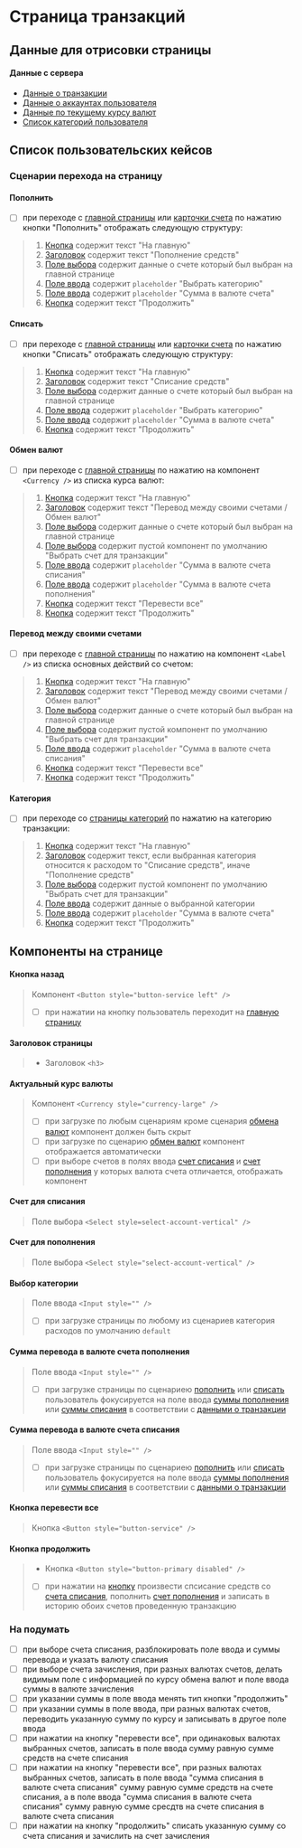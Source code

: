 # Страница транзакций

## Данные для отрисовки страницы
  #### Данные с сервера
  - [Данные о транзакции](../data/transfer.md)
  - [Данные о аккаунтах пользователя](../data/account.md)
  - [Данные по текущему курсу валют](../data/exchangeCurrency.md)
  - [Список категорий пользователя](../data/category.md)

## Список пользовательских кейсов
  ### Сценарии перехода на страницу
  #### Пополнить
  - [ ] при переходе с [главной страницы]() или [карточки счета]() по нажатию кнопки "Пополнить" отображать следующую структуру:
  >  1. [Кнопка](#кнопка-назад) содержит текст "На главную"
  >  2. [Заголовок](#заголовок-страницы) содержит текст "Пополнение средств"
  >  3. [Поле выбора](#счет-для-пополнения) содержит данные о счете который был выбран на главной странице
  >  4. [Поле ввода](#выбор-категории) содержит `placeholder` "Выбрать категорию"
  >  5. [Поле ввода](#сумма-перевода-в-валюте-счета-пополнения) содержит `placeholder` "Сумма в валюте счета"
  >  6. [Кнопка](#кнопка-продолжить) содержит текст "Продолжить"

  #### Списать
  - [ ] при переходе с [главной страницы]() или [карточки счета]() по нажатию кнопки "Списать" отображать следующую структуру:
  >  1. [Кнопка](#кнопка-назад) содержит текст "На главную"
  >  2. [Заголовок](#заголовок-страницы) содержит текст "Списание средств"
  >  3. [Поле выбора](#счет-для-списания) содержит данные о счете который был выбран на главной странице
  >  4. [Поле ввода](#выбор-категории) содержит `placeholder` "Выбрать категорию"
  >  5. [Поле ввода](#сумма-перевода-в-валюте-счета-списания) содержит `placeholder` "Сумма в валюте счета"
  >  6. [Кнопка](#кнопка-продолжить) содержит текст "Продолжить"

  #### Обмен валют
  - [ ] при переходе с [главной страницы]() по нажатию на компонент `<Currency />` из списка курса валют:
  >  1. [Кнопка](#кнопка-назад) содержит текст "На главную"
  >  2. [Заголовок](#заголовок-страницы) содержит текст "Перевод между своими счетами / Обмен валют"
  >  3. [Поле выбора](#счет-для-списания) содержит данные о счете который был выбран на главной странице
  >  4. [Поле выбора](#счет-для-пополнения) содержит пустой компонент по умолчанию "Выбрать счет для транзакции"
  >  5. [Поле ввода](#сумма-перевода-в-валюте-счета-списания) содержит `placeholder` "Сумма в валюте счета списания"
  >  6. [Поле ввода](#сумма-перевода-в-валюте-счета-пополнения) содержит `placeholder` "Сумма в валюте счета пополнения"
  >  7. [Кнопка](#кнопка-перевести-все) содержит текст "Перевести все"
  >  8. [Кнопка](#кнопка-продолжить) содержит текст "Продолжить"

  #### Перевод между своими счетами
  - [ ] при переходе с [главной страницы]() по нажатию на компонент `<Label />` из списка основных действий со счетом:
  >  1. [Кнопка](#кнопка-назад) содержит текст "На главную"
  >  2. [Заголовок](#заголовок-страницы) содержит текст "Перевод между своими счетами / Обмен валют"
  >  3. [Поле выбора](#счет-для-списания) содержит данные о счете который был выбран на главной странице
  >  4. [Поле выбора](#счет-для-пополнения) содержит пустой компонент по умолчанию "Выбрать счет для транзакции"
  >  5. [Поле ввода](#сумма-перевода-в-валюте-счета-списания) содержит `placeholder` "Сумма в валюте счета списания"
  >  7. [Кнопка](#кнопка-перевести-все) содержит текст "Перевести все"
  >  8. [Кнопка](#кнопка-продолжить) содержит текст "Продолжить"

  #### Категория
  - [ ] при переходе со [страницы категорий]() по нажатию на категорию транзакции:
  >  1. [Кнопка](#кнопка-назад) содержит текст "На главную"
  >  2. [Заголовок](#заголовок-страницы) содержит текст, если выбранная категория относится к расходом то "Списание средств", иначе "Пополнение средств"
  >  3. [Поле выбора](#счет-для-списания) содержит пустой компонент по умолчанию "Выбрать счет для транзакции"
  >  4. [Поле ввода](#выбор-категории) содержит данные о выбранной категории
  >  5. [Поле ввода](#сумма-перевода-в-валюте-счета-списания) содержит `placeholder` "Сумма в валюте счета"
  >  6. [Кнопка](#кнопка-продолжить) содержит текст "Продолжить"

## Компоненты на странице
  #### Кнопка назад
  > Компонент `<Button style="button-service left" />`
  > - [ ] при нажатии на кнопку пользователь переходит на [главную страницу]()
  #### Заголовок страницы
  > - Заголовок `<h3>`
  #### Актуальный курс валюты
  > Компонент `<Currency style="currency-large" />`
  > - [ ] при загрузке по любым сценариям кроме сценария [обмена валют]() компонент должен быть скрыт
  > - [ ] при загрузке по сценарию [обмен валют]() компонент отображается автоматически
  > - [ ] при выборе счетов в полях ввода [счет списания]() и [счет пополнения]() у которых валюта счета отличается, отображать компонент
  #### Счет для списания
  > Поле выбора `<Select style=select-account-vertical" />`
  #### Счет для пополнения
  > Поле выбора `<Select style="select-account-vertical" />`
  #### Выбор категории
  > Поле ввода `<Input style="" />`
  > - [ ] при загрузке страницы по любому из сценариев категория расходов по умолчанию `default`
  #### Сумма перевода в валюте счета пополнения
  > Поле ввода `<Input style="" />`
  > - [ ] при загрузке страницы по сценариею [пополнить](#пополнить) или [списать](#списать) пользователь фокусируется на поле ввода [суммы пополнения](#сумма-перевода-в-валюте-счета-пополнения) или [суммы списания](#сумма-перевода-в-валюте-счета-списания) в соответствии с [данными о транзакции](../data/transfer.md)
  #### Сумма перевода в валюте счета списания
  > Поле ввода `<Input style="" />`
  > - [ ] при загрузке страницы по сценариею [пополнить](#пополнить) или [списать](#списать) пользователь фокусируется на поле ввода [суммы пополнения](#сумма-перевода-в-валюте-счета-пополнения) или [суммы списания](#сумма-перевода-в-валюте-счета-списания) в соответствии с [данными о транзакции](../data/transfer.md)
  #### Кнопка перевести все
  > Кнопка `<Button style="button-service" />`
  #### Кнопка продолжить
  > - Кнопка `<Button style="button-primary disabled" />`
  > - [ ] при нажатии на [кнопку](#кнопка-продолжить) произвести спсисание средств со [счета списания](#счет-для-списания), пополнить [счет пополнения](#счет-для-пополнения) и записать в историю обоих счетов проведенную транзакцию

  ### На подумать
  - [ ] при выборе счета списания, разблокировать поле ввода и суммы перевода и указать валюту списания
  - [ ] при выборе счета зачисления, при разных валютах счетов, делать видимым поле с информацией по курсу обмена валют и поле ввода суммы в валюте зачисления
  - [ ] при указании суммы в поле ввода менять тип кнопки "продолжить"
  - [ ] при указании суммы в поле ввода, при разных валютах счетов, переводить указанную сумму по курсу и записывать в другое поле ввода
  - [ ] при нажатии на кнопку "перевести все", при одинаковых валютах выбранных счетов, записать в поле ввода сумму равную сумме средств на счете списания
  - [ ] при нажатии на кнопку "перевести все", при разных валютах выбранных счетов, записать в поле ввода "сумма списания в валюте счета списания" сумму равную сумме средств на счете списания, а в поле ввода "сумма списания в валюте счета списания" сумму равную сумме сресдтв на счете списания в валюте счета списания
  - [ ] при нажатии на кнопку "продолжить" списать указанную сумму со счета списания и зачислить на счет зачисления